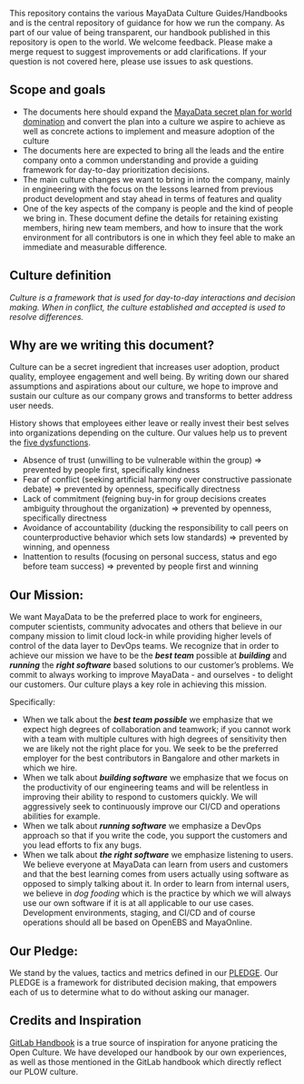 This repository contains the various MayaData Culture Guides/Handbooks and is the central repository of guidance for how we run the company. As part of our value of being transparent, our handbook published in this repository is open to the world. We welcome feedback. Please make a merge request to suggest improvements or add clarifications. If your question is not covered here, please use issues to ask questions.

## Scope and goals
- The documents here should expand  the [MayaData secret plan for world domination](https://medium.com/mayadata/mayadatas-secret-5-step-plan-for-world-domination-3c02ac8b097a) and convert the plan into a culture we aspire to achieve as well as concrete actions to implement and measure adoption of the culture
- The documents here are expected to bring all the leads and the entire company onto a common understanding and provide a guiding framework for day-to-day prioritization decisions.
- The main culture changes we want to bring in into the company, mainly in engineering with the focus on the lessons learned from previous product development and stay ahead in terms of features and quality
- One of the key aspects of the company is people and the kind of people we bring in. These document define the details for retaining existing members, hiring new team members, and how to insure that the work environment for all contributors is one in which they feel able to make an immediate and measurable difference.

## Culture definition

*Culture is a framework that is used for day-to-day interactions and decision making. When in conflict, the culture established and accepted is used to resolve differences.*

## Why are we writing this document?

Culture can be a secret ingredient that increases user adoption, product quality, employee engagement and well being. By writing down our shared assumptions and aspirations about our culture, we hope to improve and sustain our culture as our company grows and transforms to better address user needs.  

History shows that employees either leave or really invest their best selves into organizations depending on the culture.  Our values help us to prevent the [five dysfunctions](https://en.wikipedia.org/wiki/The_Five_Dysfunctions_of_a_Team#Summary).
- Absence of trust (unwilling to be vulnerable within the group) => prevented by people first, specifically kindness
- Fear of conflict (seeking artificial harmony over constructive passionate debate) => prevented by openness, specifically directness
- Lack of commitment (feigning buy-in for group decisions creates ambiguity throughout the organization) => prevented by openness, specifically directness
- Avoidance of accountability (ducking the responsibility to call peers on counterproductive behavior which sets low standards) => prevented by winning, and openness
- Inattention to results (focusing on personal success, status and ego before team success) => prevented by people first and winning

## Our Mission:

We want MayaData to be the preferred place to work for engineers, computer scientists, community advocates and others that believe in our company mission to limit cloud lock-in while providing higher levels of control of the data layer to DevOps teams. We recognize that in order to achieve our mission we have to be the _**best team**_ possible at _**building**_ and _**running**_ the _**right software**_ based solutions to our customer’s problems.   We commit to always working to improve MayaData - and ourselves - to delight our customers.  Our culture plays a key role in achieving this mission.

Specifically:
- When we talk about the _**best team possible**_ we emphasize that we expect high degrees of collaboration and teamwork; if you cannot work with a team with multiple cultures with high degrees of sensitivity then we are likely not the right place for you.  We seek to be the preferred employer for the best contributors in Bangalore and other markets in which we hire.
- When we talk about _**building software**_ we emphasize that we focus on the productivity of our engineering teams and will be relentless in improving their ability to respond to customers quickly.  We will aggressively seek to continuously improve our CI/CD and operations abilities for example.  
- When we talk about _**running software**_ we emphasize a DevOps approach so that if you write the code, you support the customers and you lead efforts to fix any bugs.  
- When we talk about _**the right software**_ we emphasize listening to users.  We believe everyone at MayaData can learn from users and customers and that the best learning comes from users actually using software as opposed to simply talking about it.  In order to learn from internal users, we believe in *dog fooding* which is the practice by which we will always use our own software if it is at all applicable to our use cases.  Development environments, staging, and CI/CD and of course operations should all be based on OpenEBS and MayaOnline.  

## Our Pledge:

We stand by the values, tactics and metrics defined in our [PLEDGE](./PLEDGE.md). Our PLEDGE is a framework for distributed decision making, that empowers each of us to determine what to do without asking our manager. 

## Credits and Inspiration

[GitLab Handbook](https://about.gitlab.com/handbook/) is a true source of inspiration for anyone praticing the Open Culture. We have developed our handbook by our own experiences, as well as those mentioned in the GitLab handbook which directly reflect our PLOW culture.   


